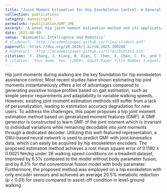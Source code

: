 ```yaml
---
title: "Joint Moment Estimation for Hip Exoskeleton Control: A Generalized Moment Feature Generation Method"
collection: publications
category: manuscripts
permalink: /publication/GMF_JME
excerpt: 'A novel hip joint moment estimation method and its application on an exoskeleton. <br/><img src='/images/GMF.pdf'>'
date: 2025-06-09
venue: 'Biomimetic Intelligence and Robotics'
# slidesurl: 'http://academicpages.github.io/files/slides1.pdf'
paperurl: 'https://doi.org/10.1016/j.birob.2025.100246'
# bibtexurl: 'http://academicpages.github.io/files/bibtex1.bib'
citation: 'Y. Zhang, J. Xiong, H. Xian, C. Chen, X. Chen, C. Fu, and Y. Leng, Joint moment estimation for hip exoskeleton control: A generalized moment feature generation method, in Biomimetic Intelligence and Robotics, doi: 10.1016/j.birob.2025.100246'
# citation: 'Your Name, You. (2009). &quot;Paper Title Number 1.&quot; <i>Journal 1</i>. 1(1).'
---
```

Hip joint moments during walking are the key foundation for hip exoskeleton assistance control. Most recent studies have shown estimating hip joint moments instantaneously offers a lot of advantages compared to generating assistive torque profiles based on gait estimation, such as simple sensor requirements and adaptability to variable walking speeds. However, existing joint moment estimation methods still suffer from a lack of personalization, leading to estimation accuracy degradation for new users. To address the challenges, this paper proposes a hip joint moment estimation method based on generalized moment features (GMF). A GMF generator is constructed to learn GMF of the joint moment which is invariant to individual variations while remaining decodable into joint moments through a dedicated decoder. Utilizing this well-featured representation, a GRU-based neural network is used to predict GMF with joint kinematics data, which can easily be acquired by hip exoskeleton encoders. The proposed estimation method achieves a root mean square error of 0.1180 ± 0.0021 Nm/kg under 28 walking speed conditions on a treadmill dataset, improved by 6.5% compared to the model without body parameter fusion, and by 8.3% for the conventional fusion model with body parameter. Furthermore, the proposed method was employed on a hip exoskeleton with only encoder sensors and achieved an average 20.5% metabolic reduction (p < 0.01) for users compared to assist-off condition in level-ground walking.